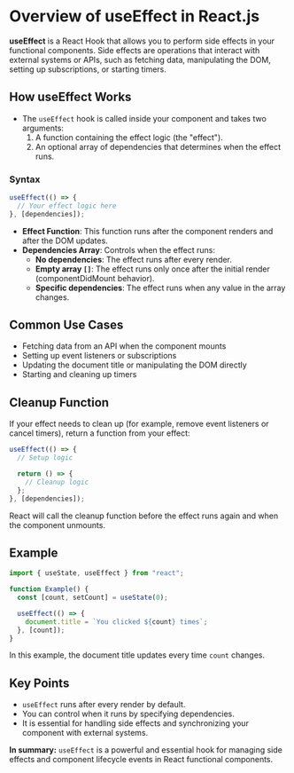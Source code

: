 # Overview of useEffect in React.js

**useEffect** is a React Hook that allows you to perform side effects in your functional components. Side effects are operations that interact with external systems or APIs, such as fetching data, manipulating the DOM, setting up subscriptions, or starting timers.

## How useEffect Works

- The `useEffect` hook is called inside your component and takes two arguments:
  1. A function containing the effect logic (the "effect").
  2. An optional array of dependencies that determines when the effect runs.

### Syntax

```javascript
useEffect(() => {
  // Your effect logic here
}, [dependencies]);
```

- **Effect Function**: This function runs after the component renders and after the DOM updates.
- **Dependencies Array**: Controls when the effect runs:
  - **No dependencies**: The effect runs after every render.
  - **Empty array `[]`**: The effect runs only once after the initial render (componentDidMount behavior).
  - **Specific dependencies**: The effect runs when any value in the array changes.

## Common Use Cases

- Fetching data from an API when the component mounts
- Setting up event listeners or subscriptions
- Updating the document title or manipulating the DOM directly
- Starting and cleaning up timers

## Cleanup Function

If your effect needs to clean up (for example, remove event listeners or cancel timers), return a function from your effect:

```javascript
useEffect(() => {
  // Setup logic

  return () => {
    // Cleanup logic
  };
}, [dependencies]);
```
React will call the cleanup function before the effect runs again and when the component unmounts.

## Example

```javascript
import { useState, useEffect } from "react";

function Example() {
  const [count, setCount] = useState(0);

  useEffect(() => {
    document.title = `You clicked ${count} times`;
  }, [count]);
}
```
In this example, the document title updates every time `count` changes.

## Key Points

- `useEffect` runs after every render by default.
- You can control when it runs by specifying dependencies.
- It is essential for handling side effects and synchronizing your component with external systems.

**In summary:** `useEffect` is a powerful and essential hook for managing side effects and component lifecycle events in React functional components.